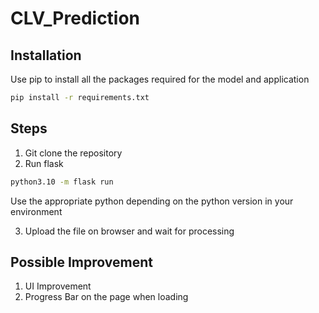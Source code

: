 # CLV_Prediction

## Installation
Use pip to install all the packages required for the model and application
```bash
pip install -r requirements.txt
```

## Steps 
1. Git clone the repository
2. Run flask
```bash
python3.10 -m flask run
```
Use the appropriate python depending on the python version in your environment

3. Upload the file on browser and wait for processing

## Possible Improvement
1. UI Improvement
2. Progress Bar on the page when loading
